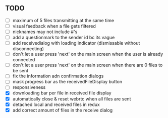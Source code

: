 ## TODO

- [ ] maximum of 5 files transmitting at the same time
- [ ] visual feedback when a file gets filtered
- [ ] nicknames may not include #'s
- [ ] add a questionmark to the sender id bc its vague
- [ ] add receivedialog with loading indicator (dismissable without disconnecting)
- [ ] don't let a user press 'next' on the main screen when the user is already connected
- [ ] don't let a user press 'next' on the main screen when there are 0 files to be sent
- [ ] fix the information adn confirmation dialogs
- [ ] mask progress bar as the receivedFileDisplay button
- [ ] responsiveness
- [x] downloading bar per file in received file display
- [x] automatically close & reset webrtc when all files are sent
- [x] detached local and received files in redux
- [x] add correct amount of files in the receive dialog
